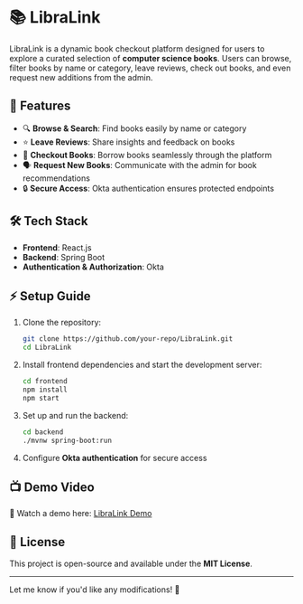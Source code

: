 # 📚 LibraLink  

LibraLink is a dynamic book checkout platform designed for users to explore a curated selection of **computer science books**. Users can browse, filter books by name or category, leave reviews, check out books, and even request new additions from the admin.  

## 🚀 Features  
- 🔍 **Browse & Search**: Find books easily by name or category  
- ⭐ **Leave Reviews**: Share insights and feedback on books  
- 📖 **Checkout Books**: Borrow books seamlessly through the platform  
- 🗣️ **Request New Books**: Communicate with the admin for book recommendations  
- 🔒 **Secure Access**: Okta authentication ensures protected endpoints  

## 🛠️ Tech Stack  
- **Frontend**: React.js  
- **Backend**: Spring Boot  
- **Authentication & Authorization**: Okta  

## ⚡ Setup Guide  
1. Clone the repository:  
   ```sh
   git clone https://github.com/your-repo/LibraLink.git
   cd LibraLink
   ```
2. Install frontend dependencies and start the development server:  
   ```sh
   cd frontend
   npm install
   npm start
   ```
3. Set up and run the backend:  
   ```sh
   cd backend
   ./mvnw spring-boot:run
   ```
4. Configure **Okta authentication** for secure access  

## 📺 Demo Video  
🎥 Watch a demo here: [LibraLink Demo](https://www.youtube.com/watch?v=0YiINixW5-4&t=1s)  

## 📄 License  
This project is open-source and available under the **MIT License**.  

---

Let me know if you'd like any modifications! 🚀
